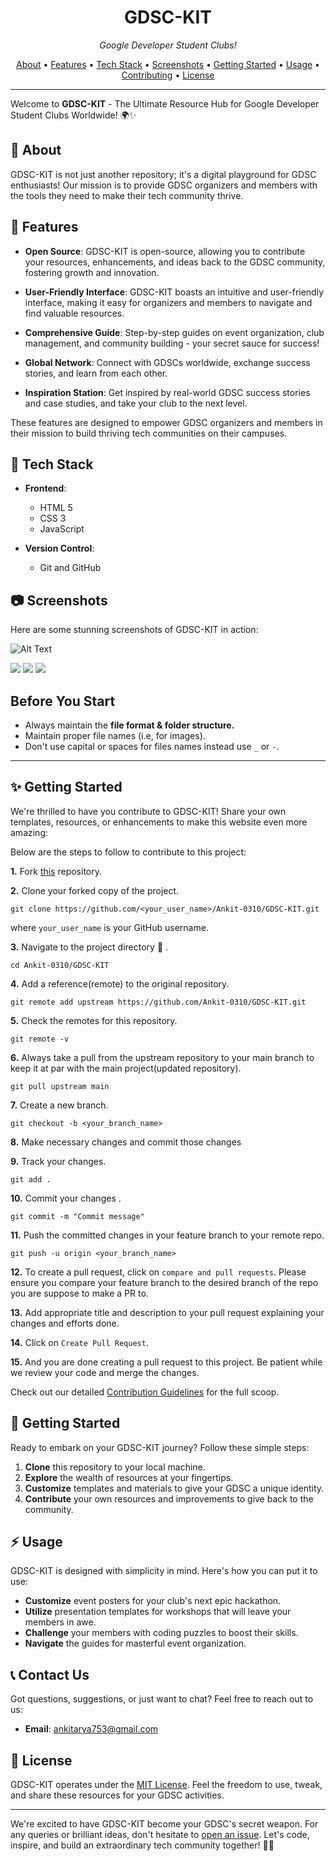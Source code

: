 <h1 align="center">GDSC-KIT</h1>



<p align="center">
  <em> Google Developer Student Clubs!</em>
</p>

<p align="center">
  <a href="#about">About</a> •
  <a href="#features">Features</a> •
  <a href="#tech-stack">Tech Stack</a> •
  <a href="#screenshots">Screenshots</a> •
  <a href="#getting-started">Getting Started</a> •
  <a href="#usage">Usage</a> •
  <a href="#contributing">Contributing</a> •
  <a href="#license">License</a>
</p>

---

Welcome to **GDSC-KIT** - The Ultimate Resource Hub for Google Developer Student Clubs Worldwide! 🌍✨


## :rocket: About

GDSC-KIT is not just another repository; it's a digital playground for GDSC enthusiasts! Our mission is to provide GDSC organizers and members with the tools they need to make their tech community thrive.

## :star2: Features

- **Open Source**: GDSC-KIT is open-source, allowing you to contribute your resources, enhancements, and ideas back to the GDSC community, fostering growth and innovation.


- **User-Friendly Interface**: GDSC-KIT boasts an intuitive and user-friendly interface, making it easy for organizers and members to navigate and find valuable resources.

- **Comprehensive Guide**: Step-by-step guides on event organization, club management, and community building - your secret sauce for success!

- **Global Network**: Connect with GDSCs worldwide, exchange success stories, and learn from each other.

- **Inspiration Station**: Get inspired by real-world GDSC success stories and case studies, and take your club to the next level.

These features are designed to empower GDSC organizers and members in their mission to build thriving tech communities on their campuses.

## :wrench: Tech Stack

- **Frontend**: 
  - HTML 5
  - CSS 3
  - JavaScript 
  
- **Version Control**: 
  - Git and GitHub


## :camera: Screenshots

Here are some stunning screenshots of GDSC-KIT in action:


![Alt Text](https://raw.githubusercontent.com/Ankit-0310/GDSC-KIT/main/screenshot/dashboard.png
)



   <img src="screenshot/templates.png" >

   <img src="screenshot/workshops.png" >


   <img src="screenshot/guide.png" >
   

 ## Before You Start

- Always maintain the **file format & folder structure.**
- Maintain proper file names (i.e, for images).
- Don't use capital or spaces for files names instead use `_` or `-`.

---


<!-- GETTING STARTED -->

## :sparkles: Getting Started

We're thrilled to have you contribute to GDSC-KIT! Share your own templates, resources, or enhancements to make this website even more amazing:

Below are the steps to follow to contribute to this project:

**1.** Fork [this](https://github.com/Ankit-0310/GDSC-KIT) repository.

**2.** Clone your forked copy of the project.

```
git clone https://github.com/<your_user_name>/Ankit-0310/GDSC-KIT.git
```

where `your_user_name` is your GitHub username.

**3.** Navigate to the project directory :file_folder: .

```
cd Ankit-0310/GDSC-KIT
```

**4.** Add a reference(remote) to the original repository.

```
git remote add upstream https://github.com/Ankit-0310/GDSC-KIT.git
```

**5.** Check the remotes for this repository.

```
git remote -v
```

**6.** Always take a pull from the upstream repository to your main branch to keep it at par with the main project(updated repository).

```
git pull upstream main
```

**7.** Create a new branch.

```
git checkout -b <your_branch_name>
```

**8.** Make necessary changes and commit those changes

**9.** Track your changes.

```
git add .
```

**10.** Commit your changes .

```
git commit -m "Commit message"
```

**11.** Push the committed changes in your feature branch to your remote repo.

```
git push -u origin <your_branch_name>
```

**12.** To create a pull request, click on `compare and pull requests`. Please ensure you compare your feature branch to the desired branch of the repo you are suppose to make a PR to.

**13.** Add appropriate title and description to your pull request explaining your changes and efforts done.

**14.** Click on `Create Pull Request`.

**15.** And you are done creating a pull request to this project. Be patient while we review your code and merge the changes.

Check out our detailed [Contribution Guidelines](CONTRIBUTING.md) for the full scoop.


## :rocket: Getting Started

Ready to embark on your GDSC-KIT journey? Follow these simple steps:

1. **Clone** this repository to your local machine.
2. **Explore** the wealth of resources at your fingertips.
3. **Customize** templates and materials to give your GDSC a unique identity.
4. **Contribute** your own resources and improvements to give back to the community.

## :zap: Usage

GDSC-KIT is designed with simplicity in mind. Here's how you can put it to use:

- **Customize** event posters for your club's next epic hackathon.
- **Utilize** presentation templates for workshops that will leave your members in awe.
- **Challenge** your members with coding puzzles to boost their skills.
- **Navigate** the guides for masterful event organization.



## :telephone_receiver: Contact Us

Got questions, suggestions, or just want to chat? Feel free to reach out to us:

- **Email**: [ankitarya753@gmail.com](mailto:ankitarya753@gmail.com)

## :page_with_curl: License

GDSC-KIT operates under the [MIT License](LICENSE.md). Feel the freedom to use, tweak, and share these resources for your GDSC activities.

---

We're excited to have GDSC-KIT become your GDSC's secret weapon. For any queries or brilliant ideas, don't hesitate to [open an issue](https://github.com/Ankit-0310/GDSC-KIT/issues). Let's code, inspire, and build an extraordinary tech community together! 🚀🔥

